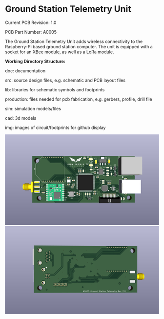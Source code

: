 <h1>Ground Station Telemetry Unit</h1>

<p>Current PCB Revision: 1.0</p>
<p>PCB Part Number: A0005</p>

<p>The Ground Station Telemetry Unit adds wireless connectivity to the Raspberry-Pi 
based ground station computer. The unit is equipped with a socket for an XBee module, as well as a LoRa module.</p>

<p><b>Working Directory Structure:</b></p>

<p>
   doc: documentation
   
   src: source design files, e.g. schematic and PCB layout files

   lib: libraries for schematic symbols and footprints

   production: files needed for pcb fabrication, e.g. gerbers, profile, drill file

   sim: simulation models/files 

   cad: 3d models
  
   img: images of circuit/footprints for github display 
</p>

<img src="img/A0005-Rev2_0-TOP.png">
<img src="img/A0005-Rev2_0-BOTTOM.png">
